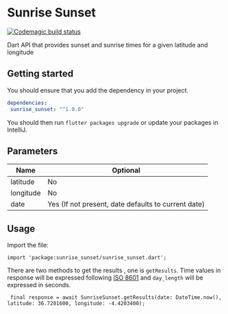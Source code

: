 # Sunrise Sunset

[![Codemagic build status](https://api.codemagic.io/apps/5d0016e38576910010eb9b42/5d0016e38576910010eb9b41/status_badge.svg)](https://codemagic.io/apps/5d0016e38576910010eb9b42/5d0016e38576910010eb9b41/latest_build)

Dart API that provides sunset and sunrise times for a given latitude and longitude

## Getting started

You should ensure that you add the dependency in your project.
```yaml
dependencies:
 sunrise_sunset: "^1.0.0"
```

You should then run `flutter packages upgrade` or update your packages in IntelliJ.

## Parameters

 | Name          | Optional                                                | 
 |---------------|---------------------------------------------------------|
 | latitude      | No                                                      | 
 | longitude     | No                                                      | 
 | date          | Yes (If not present, date defaults to current date)     | 



## Usage

Import the file:

```
import 'package:sunrise_sunset/sunrise_sunset.dart';
```

There are two methods to get the results , one is `getResults`.
Time values in response will be expressed following [ISO 8601](http://en.wikipedia.org/wiki/ISO_8601) and `day_length` will be expressed in seconds.

```
 final response = await SunriseSunset.getResults(date: DateTime.now(), latitude: 36.7201600, longitude: -4.4203400);
```




